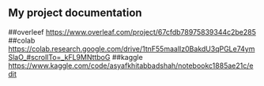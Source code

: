 ## My project documentation
##overleef
https://www.overleaf.com/project/67cfdb78975839344c2be285
##colab
https://colab.research.google.com/drive/1tnF55maalIz0BakdU3qPGLe74ymSlaO_#scrollTo=_kFL9MNttboG
##kaggle
https://www.kaggle.com/code/asyafkhitabbadshah/notebookc1885ae21c/edit
